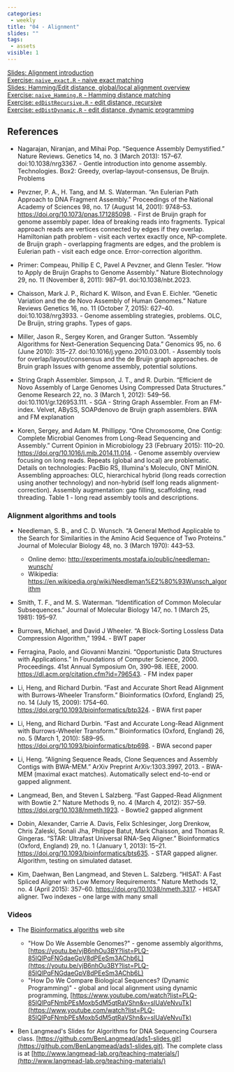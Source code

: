 ```yaml
---
categories:
 - weekly
title: "04 - Alignment"
slides: ""
tags:
 - assets
visible: 1
---
```


[Slides: Alignment introduction]({{site.baseurl}}/assets/04_Alignment/01_Alignment_intro.pdf)  
[Exercise: `naive_exact.R` - naive exact matching]({{site.baseurl}}/assets/04_Alignment/lab/naive_exact.R)  
[Slides: Hamming/Edit distance, global/local alignment overview]({{site.baseurl}}/assets/04_Alignment/02_Approximate_matching_Langmead.pdf)  
[Exercise: `naive_Hamming.R` - Hamming distance matching]({{site.baseurl}}/assets/04_Alignment/lab/naive_Hamming.R)   
[Exercise: `edDistRecursive.R` - edit distance, recursive]({{site.baseurl}}/assets/04_Alignment/lab/edDistRecursive.R)   
[Exercise: `edDistDynamic.R` - edit distance, dynamic programming]({{site.baseurl}}/assets/04_Alignment/lab/edDistDynamic.R)   

## References

- Nagarajan, Niranjan, and Mihai Pop. “Sequence Assembly Demystified.” Nature Reviews. Genetics 14, no. 3 (March 2013): 157–67. doi:10.1038/nrg3367. - Gentle introduction into genome assembly. Technologies. Box2: Greedy, overlap-layout-consensus, De Bruijn. Problems

- Pevzner, P. A., H. Tang, and M. S. Waterman. “An Eulerian Path Approach to DNA Fragment Assembly.” Proceedings of the National Academy of Sciences 98, no. 17 (August 14, 2001): 9748–53. https://doi.org/10.1073/pnas.171285098. - First de Bruijn graph for genome assembly paper. Idea of breaking reads into fragments. Typical approach reads are vertices connected by edges if they overlap. Hamiltonian path problem - visit each vertex exactly once, NP-complete. de Bruijn graph - overlapping fragments are edges, and the problem is Eulerian path - visit each edge once. Error-correction algorithm.

- Primer: Compeau, Phillip E C, Pavel A Pevzner, and Glenn Tesler. “How to Apply de Bruijn Graphs to Genome Assembly.” Nature Biotechnology 29, no. 11 (November 8, 2011): 987–91. doi:10.1038/nbt.2023.  

- Chaisson, Mark J. P., Richard K. Wilson, and Evan E. Eichler. “Genetic Variation and the de Novo Assembly of Human Genomes.” Nature Reviews Genetics 16, no. 11 (October 7, 2015): 627–40. doi:10.1038/nrg3933. - Genome assembling strategies, problems. OLC, De Bruijn, string graphs. Types of gaps. 

- Miller, Jason R., Sergey Koren, and Granger Sutton. “Assembly Algorithms for Next-Generation Sequencing Data.” Genomics 95, no. 6 (June 2010): 315–27. doi:10.1016/j.ygeno.2010.03.001. - Assembly tools for overlap/layout/consensus and the de Bruijn graph approaches. de Bruin graph Issues with genome assembly, potential solutions.

- String Graph Assembler. Simpson, J. T., and R. Durbin. “Efficient de Novo Assembly of Large Genomes Using Compressed Data Structures.” Genome Research 22, no. 3 (March 1, 2012): 549–56. doi:10.1101/gr.126953.111. - SGA - String Graph Assembler. From an FM-index. Velvet, ABySS, SOAPdenovo de Bruijn graph assemblers. BWA and FM explanation

- Koren, Sergey, and Adam M. Phillippy. “One Chromosome, One Contig: Complete Microbial Genomes from Long-Read Sequencing and Assembly.” Current Opinion in Microbiology 23 (February 2015): 110–20. https://doi.org/10.1016/j.mib.2014.11.014. - Genome assembly overview focusing on long reads. Repeats (global and local) are problematic. Details on technologies: PacBio RS, Illumina's Moleculo, ONT MinION. Assembling approaches: OLC, hierarchical hybrid (long reads correction using another technology) and non-hybrid (self long reads alignment-correction). Assembly augmentation: gap filling, scaffolding, read threading. Table 1 - long read assembly tools and descriptions.

### Alignment algorithms and tools

- Needleman, S. B., and C. D. Wunsch. “A General Method Applicable to the Search for Similarities in the Amino Acid Sequence of Two Proteins.” Journal of Molecular Biology 48, no. 3 (March 1970): 443–53.
    - Online demo: http://experiments.mostafa.io/public/needleman-wunsch/
    - Wikipedia: https://en.wikipedia.org/wiki/Needleman%E2%80%93Wunsch_algorithm

- Smith, T. F., and M. S. Waterman. “Identification of Common Molecular Subsequences.” Journal of Molecular Biology 147, no. 1 (March 25, 1981): 195–97.

- Burrows, Michael, and David J Wheeler. “A Block-Sorting Lossless Data Compression Algorithm,” 1994. - BWT paper

- Ferragina, Paolo, and Giovanni Manzini. “Opportunistic Data Structures with Applications.” In Foundations of Computer Science, 2000. Proceedings. 41st Annual Symposium On, 390–98. IEEE, 2000. https://dl.acm.org/citation.cfm?id=796543. - FM index paper

- Li, Heng, and Richard Durbin. “Fast and Accurate Short Read Alignment with Burrows-Wheeler Transform.” Bioinformatics (Oxford, England) 25, no. 14 (July 15, 2009): 1754–60. https://doi.org/10.1093/bioinformatics/btp324. - BWA first paper

- Li, Heng, and Richard Durbin. “Fast and Accurate Long-Read Alignment with Burrows-Wheeler Transform.” Bioinformatics (Oxford, England) 26, no. 5 (March 1, 2010): 589–95. https://doi.org/10.1093/bioinformatics/btp698. - BWA second paper

- Li, Heng. “Aligning Sequence Reads, Clone Sequences and Assembly Contigs with BWA-MEM.” ArXiv Preprint ArXiv:1303.3997, 2013. - BWA-MEM (maximal exact matches). Automatically select end-to-end or gapped alignment.

- Langmead, Ben, and Steven L Salzberg. “Fast Gapped-Read Alignment with Bowtie 2.” Nature Methods 9, no. 4 (March 4, 2012): 357–59. https://doi.org/10.1038/nmeth.1923. - Bowtie2 gapped alignment

- Dobin, Alexander, Carrie A. Davis, Felix Schlesinger, Jorg Drenkow, Chris Zaleski, Sonali Jha, Philippe Batut, Mark Chaisson, and Thomas R. Gingeras. “STAR: Ultrafast Universal RNA-Seq Aligner.” Bioinformatics (Oxford, England) 29, no. 1 (January 1, 2013): 15–21. https://doi.org/10.1093/bioinformatics/bts635. - STAR gapped aligner. Algorithm, testing on simulated dataset.

- Kim, Daehwan, Ben Langmead, and Steven L. Salzberg. “HISAT: A Fast Spliced Aligner with Low Memory Requirements.” Nature Methods 12, no. 4 (April 2015): 357–60. https://doi.org/10.1038/nmeth.3317. - HISAT aligner. Two indexes - one large with many small


### Videos

- The [Bioinformatics algoriths](http://bioinformaticsalgorithms.com/index.htm) web site
    - "How Do We Assemble Genomes?" - genome assembly algorithms, [https://youtu.be/vjB6nhOu3BY?list=PLQ-85lQlPqFNGdaeGpV8dPEeSm3AChb6L](https://youtu.be/vjB6nhOu3BY?list=PLQ-85lQlPqFNGdaeGpV8dPEeSm3AChb6L)
    - "How Do We Compare Biological Sequences? (Dynamic Programming)" - global and local alignment using dynamic programming, [https://www.youtube.com/watch?list=PLQ-85lQlPqFNmbPEsMoxb5dM5qtRaVShn&v=slUaVeNvuTk](https://www.youtube.com/watch?list=PLQ-85lQlPqFNmbPEsMoxb5dM5qtRaVShn&v=slUaVeNvuTk)

- Ben Langmead's Slides for Algorithms for DNA Sequencing Coursera class. [https://github.com/BenLangmead/ads1-slides.git](https://github.com/BenLangmead/ads1-slides.git). The complete class is at [http://www.langmead-lab.org/teaching-materials/](http://www.langmead-lab.org/teaching-materials/)
